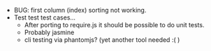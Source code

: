 * BUG: first column (index) sorting not working.
* Test test test cases...
    * After porting to require.js it should be possible to do unit tests.
    * Probably jasmine 
    * cli testing via phantomjs? (yet another tool needed :( )
